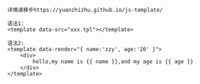 	详情请移步https://yuanzhizhu.github.io/js-template/

	语法1:  
	<template data-src="xxx.tpl"></template>

	语法2:  
	<template data-render="{ name:'zzy', age:'20' }">
		<div>
			hello,my name is {{ name }},and my age is {{ age }}
		</div>
	</template>
